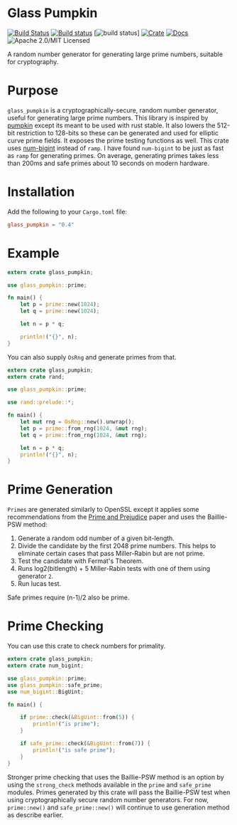 # Glass Pumpkin

[![Build Status](https://travis-ci.org/mikelodder7/glass_pumpkin.svg?branch=master)](https://travis-ci.org/mikelodder7/glass_pumpkin)
[![Build status](https://ci.appveyor.com/api/projects/status/1htmp82mdvmfjjap?svg=true)](https://ci.appveyor.com/project/mikelodder7/glass-pumpkin)
[![build status](https://gitlab.com/mikelodder7/glass_pumpkin/badges/master/pipeline.svg)]
[![Crate][crate-image]][crate-link]
[![Docs][docs-image]][docs-link]
![Apache 2.0/MIT Licensed][license-image]

A random number generator for generating large prime numbers, suitable for cryptography.

# Purpose
`glass_pumpkin` is a cryptographically-secure, random number generator, useful for generating large prime numbers.
This library is inspired by [pumpkin](https://github.com/zcdziura/pumpkin) except its meant to be used with rust stable.
It also lowers the 512-bit restriction to 128-bits so these can be generated and used for elliptic curve prime fields.
It exposes the prime testing functions as well.
This crate uses [num-bigint](https://crates.io/crates/num-bigint) instead of `ramp`. I have found
`num-bigint` to be just as fast as `ramp` for generating primes. On average, generating primes takes less
than 200ms and safe primes about 10 seconds on modern hardware.

# Installation
Add the following to your `Cargo.toml` file:
```toml
glass_pumpkin = "0.4"
```

# Example
```rust
extern crate glass_pumpkin;

use glass_pumpkin::prime;

fn main() {
    let p = prime::new(1024);
    let q = prime::new(1024);

    let n = p * q;

    println!("{}", n);
}
```

You can also supply `OsRng` and generate primes from that.
```rust
extern crate glass_pumpkin;
extern crate rand;

use glass_pumpkin::prime;

use rand::prelude::*;

fn main() {
    let mut rng = OsRng::new().unwrap();
    let p = prime::from_rng(1024, &mut rng);
    let q = prime::from_rng(1024, &mut rng);

    let n = p * q;
    println!("{}", n);
}
```

# Prime Generation

`Primes` are generated similarly to OpenSSL except it applies some recommendations from the [Prime and Prejudice](https://eprint.iacr.org/2018/749.pdf) paper and uses
the Baillie-PSW method:

1. Generate a random odd number of a given bit-length.
1. Divide the candidate by the first 2048 prime numbers. This helps to
    eliminate certain cases that pass Miller-Rabin but are not prime.
1. Test the candidate with Fermat's Theorem.
1. Runs log2(bitlength) + 5 Miller-Rabin tests with one of them using generator `2`.
1. Run lucas test.

Safe primes require (n-1)/2 also be prime.

# Prime Checking

You can use this crate to check numbers for primality.
```rust
extern crate glass_pumpkin;
extern crate num_bigint;

use glass_pumpkin::prime;
use glass_pumpkin::safe_prime;
use num_bigint::BigUint;

fn main() {

    if prime::check(&BigUint::from(5)) {
        println!("is prime");
    }

    if safe_prime::check(&BigUint::from(7)) {
        println!("is safe prime");
    }
}
```

Stronger prime checking that uses the Baillie-PSW method is an option
by using the `strong_check` methods available in the `prime` and `safe_prime`
modules. Primes generated by this crate will pass the Baillie-PSW
test when using cryptographically secure random number generators. For now,
`prime::new()` and `safe_prime::new()` will continue to use generation
method as describe earlier.

[//]: # (badges)

[crate-image]: https://img.shields.io/crates/v/glass_pumpkin.svg
[crate-link]: https://crates.io/crates/glass_pumpkin
[docs-image]: https://docs.rs/glass_pumpkin/badge.svg
[docs-link]: https://docs.rs/glass_pumpkin/
[license-image]: https://img.shields.io/badge/license-Apache2.0/MIT-blue.svg
